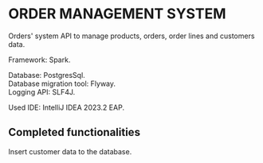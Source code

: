 # ORDER MANAGEMENT SYSTEM

Orders' system API to manage products, orders, order lines and customers data.  

Framework: Spark.  

Database: PostgresSql.  
Database migration tool: Flyway.  
Logging API: SLF4J.  

Used IDE: IntelliJ IDEA 2023.2 EAP.  

## Completed functionalities  
Insert customer data to the database.  